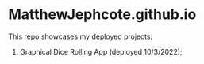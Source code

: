 # MatthewJephcote.github.io

This repo showcases my deployed projects:

1. Graphical Dice Rolling App (deployed 10/3/2022);
